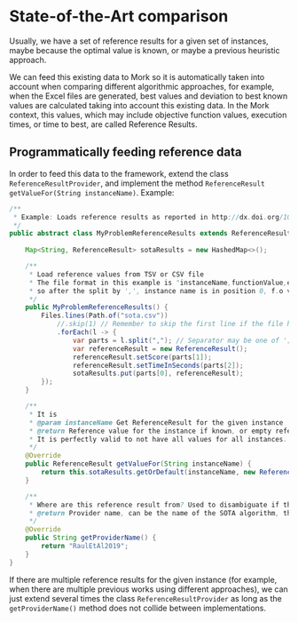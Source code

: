 # State-of-the-Art comparison

Usually, we have a set of reference results for a given set of instances, maybe because the optimal value is known, or maybe a previous heuristic approach.

We can feed this existing data to Mork so it is automatically taken into account when comparing different algorithmic approaches, for example, when the Excel files are generated, best values and deviation to best known values are calculated taking into account this existing data.
In the Mork context, this values, which may include objective function values, execution times, or time to best, are called Reference Results.

## Programmatically feeding reference data

In order to feed this data to the framework, extend the class `ReferenceResultProvider`, and implement the method `ReferenceResult getValueFor(String instanceName)`. Example:

```java
/**
 * Example: Loads reference results as reported in http://dx.doi.org/10.10...
 */
public abstract class MyProblemReferenceResults extends ReferenceResultProvider {
    
    Map<String, ReferenceResult> sotaResults = new HashedMap<>();

    /**
     * Load reference values from TSV or CSV file
     * The file format in this example is "instanceName,functionValue,executionTime",
     * so after the split by ',', instance name is in position 0, f.o value in position 1, and lastly execution time in position 2.
     */
    public MyProblemReferenceResults() {
        Files.lines(Path.of("sota.csv"))
            //.skip(1) // Remember to skip the first line if the file has headers
            .forEach(l -> {
                var parts = l.split(","); // Separator may be one of ';', ',' or '\t'.
                var referenceResult = new ReferenceResult();
                referenceResult.setScore(parts[1]);
                referenceResult.setTimeInSeconds(parts[2]);
                sotaResults.put(parts[0], referenceResult);
        });
    }

    /**
     * It is 
     * @param instanceName Get ReferenceResult for the given instance
     * @return Reference value for the instance if known, or empty reference result if not. 
     * It is perfectly valid to not have all values for all instances.
     */
    @Override
    public ReferenceResult getValueFor(String instanceName) {
        return this.sotaResults.getOrDefault(instanceName, new ReferenceResult());
    }

    /**
     * Where are this reference result from? Used to disambiguate if there are multiple providers.
     * @return Provider name, can be the name of the SOTA algorithm, the authors, or any other id that clearly identifies the source.
     */
    @Override
    public String getProviderName() {
        return "RaulEtAl2019";
    }
}
```


If there are multiple reference results for the given instance (for example, when there are multiple previous works using different approaches), we can just extend several times the class `ReferenceResultProvider` as long as the `getProviderName()` method does not collide between implementations.